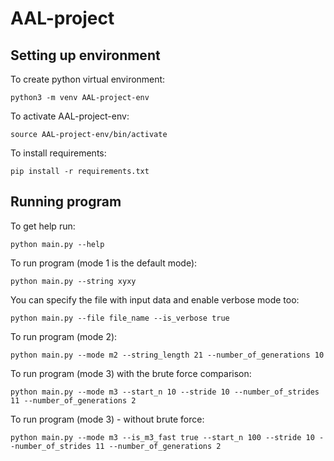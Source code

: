 # AAL-project

## Setting up environment

To create python virtual environment:

`python3 -m venv AAL-project-env`

To activate AAL-project-env:

`source AAL-project-env/bin/activate`

To install requirements:

`pip install -r requirements.txt`

## Running program

To get help run:

`python main.py --help`

To run program (mode 1 is the default mode):

`python main.py --string xyxy`

You can specify the file with input data and enable verbose mode too:

`python main.py --file file_name --is_verbose true`

To run program (mode 2):

`python main.py --mode m2 --string_length 21 --number_of_generations 10`

To run program (mode 3) with the brute force comparison:

`python main.py --mode m3 --start_n 10 --stride 10 --number_of_strides 11 --number_of_generations 2`

To run program (mode 3) - without brute force:

`python main.py --mode m3 --is_m3_fast true --start_n 100 --stride 10 --number_of_strides 11 --number_of_generations 2`

